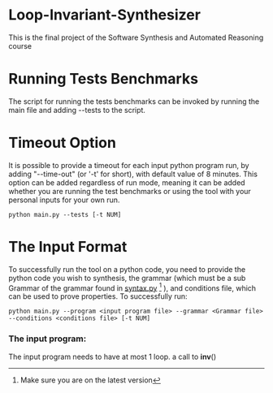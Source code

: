 # Loop-Invariant-Synthesizer
This is the final project of the Software Synthesis and Automated Reasoning course

# Running Tests Benchmarks
The script for running the tests benchmarks can be invoked by running the main file and adding --tests to the script.

# Timeout Option
It is possible to provide a timeout for each input python program run, by adding "--time-out" (or '-t' for short), with default value of 8 minutes.
This option can be added regardless of run mode, meaning it can be added whether you are running the test benchmarks or using the tool with your personal inputs for your own run.

    python main.py --tests [-t NUM]

# The Input Format
To successfully run the tool on a python code, you need to provide the python code you wish to synthesis, the grammar (which must be a sub Grammar of the grammar found in [syntax.py](https://github.com/AbuJabal-Hussein/Loop-Invariant-Synthesizer/blob/dev/syntax.py) [^1] ), and conditions file, which can be used to prove properties. 
To successfully run: 

    python main.py --program <input program file> --grammar <Grammar file> --conditions <conditions file> [-t NUM]
### The input program:
The input program needs to have at most 1 loop. a call to __inv__()

[^1]:  Make sure you are on the latest version
<!--stackedit_data:
eyJoaXN0b3J5IjpbLTMyNzAwNTI1NywxNDUwNTQ1OTEyLDE1Mz
U3Nzc1OTIsMTkwMjgyOTgyNywxNDg4OTczOTA3LC0xMTI3NjEz
Njk4LC0xMTc5NjUxNzgsLTE1NDg2MDU4NjRdfQ==
-->